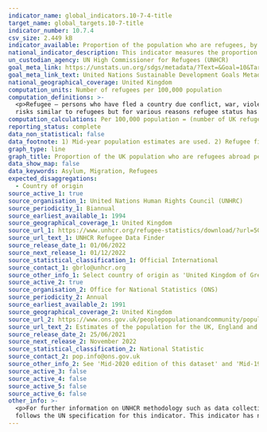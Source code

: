 ```yaml
---
indicator_name: global_indicators.10-7-4-title
target_name: global_targets.10-7-title
indicator_number: 10.7.4
csv_size: 2.449 kB
indicator_available: Proportion of the population who are refugees, by country of origin
national_indicator_description: This indicator measures the proportion of UK nationals who are refugees abroad per 100,000 UK population and not the number of refugees residing within the UK.
un_custodian_agency: UN High Commissioner for Refugees (UNHCR)
goal_meta_link: https://unstats.un.org/sdgs/metadata/?Text=&Goal=10&Target=10.7
goal_meta_link_text: United Nations Sustainable Development Goals Metadata (PDF)
national_geographical_coverage: United Kingdom
computation_units: Number of refugees per 100,000 population
computation_definitions: >-
  <p>Refugee – persons who have fled a country due conflict, war, violence or persecution to find safety in another country. UNHCR also define those in a refugee-like situations as a refugee within their data. These are people residing outside their country of origin, facing protection
  risks similar to refugees but for various reasons refugee status has yet to be  ascertained. For further information on UNHCR refugee definition see <a href="https://www.unhcr.org/refugee-statistics/methodology/definition/">Refugee Methodology</a>.</p>
computation_calculations: Per 100,000 population = (number of UK refugees/UK mid-year population + number of UK refugees abroad) * 100,000
reporting_status: complete
data_non_statistical: false
data_footnote: 1) Mid-year population estimates are used. 2) Refugee figures include those in refugee-like situations. 
graph_type: line
graph_title: Proportion of the UK population who are refugees abroad per 100,000 UK population
data_show_map: false
data_keywords: Asylum, Migration, Refugees
expected_disaggregations:
  - Country of origin
source_active_1: true
source_organisation_1: United Nations Human Rights Council (UNHRC)
source_periodicity_1: Biannual
source_earliest_available_1: 1994
source_geographical_coverage_1: United Kingdom
source_url_1: https://www.unhcr.org/refugee-statistics/download/?url=5G7Uz6
source_url_text_1: UNHCR Refugee Data Finder
source_release_date_1: 01/06/2022
source_next_release_1: 01/12/2022
source_statistical_classification_1: Official International
source_contact_1: gbrlo@unhcr.org
source_other_info_1: Select country of origin as 'United Kingdom of Great Britain and Northern Ireland'. 
source_active_2: true
source_organisation_2: Office for National Statistics (ONS)
source_periodicity_2: Annual
source_earliest_available_2: 1991
source_geographical_coverage_2: United Kingdom
source_url_2: https://www.ons.gov.uk/peoplepopulationandcommunity/populationandmigration/populationestimates/datasets/populationestimatesforukenglandandwalesscotlandandnorthernireland
source_url_text_2: Estimates of the population for the UK, England and Wales (ONS)
source_release_date_2: 25/06/2021
source_next_release_2: November 2022
source_statistical_classification_2: National Statistic
source_contact_2: pop.info@ons.gov.uk
source_other_info_2: See 'Mid-2020 edition of this dataset' and 'Mid-1991 to Mid-2000 edition of this dataset'
source_active_3: false
source_active_4: false
source_active_5: false
source_active_6: false
other_info: >-
  <p>For further information on UNHCR methodology such as data collection methods and definitions see <a href="https://www.unhcr.org/refugee-statistics/methodology/definition/">Refugee Statistics Methodology</a>.</p><p> The UK population estimates are inclusive of refugees.</p> Data
  follows the UN specification for this indicator. This indicator has not been identified in collaboration with topic experts.
---
```

